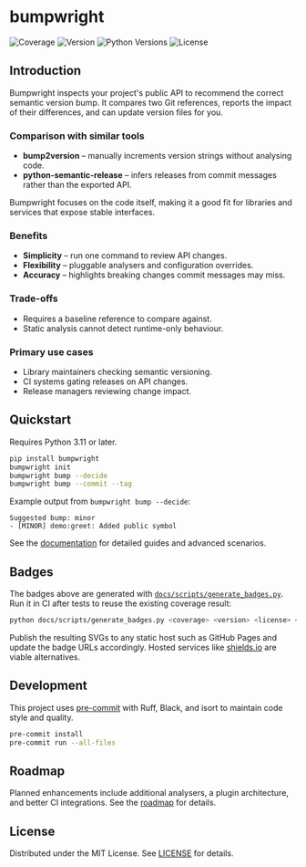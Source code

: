 # bumpwright

![Coverage](https://lewis-morris.github.io/bumpwright/_static/badges/coverage.svg)
![Version](https://lewis-morris.github.io/bumpwright/_static/badges/version.svg)
![Python Versions](https://lewis-morris.github.io/bumpwright/_static/badges/python.svg)
![License](https://lewis-morris.github.io/bumpwright/_static/badges/license.svg)


## Introduction

Bumpwright inspects your project's public API to recommend the correct semantic
version bump. It compares two Git references, reports the impact of their
differences, and can update version files for you.

### Comparison with similar tools

- **bump2version** – manually increments version strings without analysing code.
- **python-semantic-release** – infers releases from commit messages rather than
  the exported API.

Bumpwright focuses on the code itself, making it a good fit for libraries and
services that expose stable interfaces.

### Benefits

- **Simplicity** – run one command to review API changes.
- **Flexibility** – pluggable analysers and configuration overrides.
- **Accuracy** – highlights breaking changes commit messages may miss.

### Trade-offs

- Requires a baseline reference to compare against.
- Static analysis cannot detect runtime-only behaviour.

### Primary use cases

- Library maintainers checking semantic versioning.
- CI systems gating releases on API changes.
- Release managers reviewing change impact.

## Quickstart

Requires Python 3.11 or later.

```bash
pip install bumpwright
bumpwright init
bumpwright bump --decide
bumpwright bump --commit --tag
```

Example output from `bumpwright bump --decide`:

```text
Suggested bump: minor
- [MINOR] demo:greet: Added public symbol
```

See the [documentation](docs/index.rst) for detailed guides and advanced
scenarios.

## Badges

The badges above are generated with
[`docs/scripts/generate_badges.py`](docs/scripts/generate_badges.py).
Run it in CI after tests to reuse the existing coverage result:

```bash
python docs/scripts/generate_badges.py <coverage> <version> <license> <python_versions>
```

Publish the resulting SVGs to any static host such as GitHub Pages and update
the badge URLs accordingly. Hosted services like [shields.io](https://shields.io)
are viable alternatives.

## Development

This project uses [pre-commit](https://pre-commit.com/) with Ruff, Black, and
isort to maintain code style and quality.

```bash
pre-commit install
pre-commit run --all-files
```

## Roadmap

Planned enhancements include additional analysers, a plugin architecture, and
better CI integrations. See the [roadmap](docs/roadmap.rst) for details.

## License

Distributed under the MIT License. See [LICENSE](LICENSE) for details.

